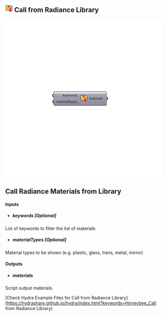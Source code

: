 ## ![](../../images/icons/Call_from_Radiance_Library.png) Call from Radiance Library

![](../../images/components/Call_from_Radiance_Library.png)

Call Radiance Materials from Library
 -
 

#### Inputs
* ##### keywords [Optional]
List of keywords to filter the list of materials
* ##### materialTypes [Optional]
Material types to be shown (e.g. plastic, glass, trans, metal, mirror)

#### Outputs
* ##### materials
Script output materials.


[Check Hydra Example Files for Call from Radiance Library](https://hydrashare.github.io/hydra/index.html?keywords=Honeybee_Call from Radiance Library)